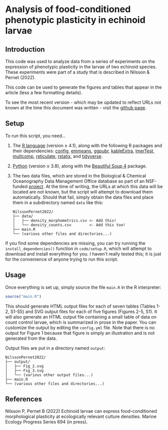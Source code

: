 # Analysis of food-conditioned phenotypic plasticity in echinoid larvae

## Introduction
This code was used to analyze data from a series of experiments on the expression of phenotypic plasticity in the larvae of two echinoid species. These experiments were part of a study that is described in Nilsson & Pernet (2022).

This code can be used to generate the figures and tables that appear in the article (less a few formatting details).

To see the most recent version - which may be updated to reflect URLs not known at the time this document was written - visit the [github page](https://github.com/PeterNilssonBio/NilssonPernet2022).

## Setup
To run this script, you need...
1. The [R language](https://www.r-project.org/) (version ≥ 4.1), along with the following R packages and their dependencies:
  [config](https://cran.r-project.org/web/packages/config/index.html),
  [emmeans](https://cran.r-project.org/web/packages/emmeans/index.html),
  [ggpubr](https://cran.r-project.org/web/packages/ggpubr/index.html),
  [kableExtra](https://cran.r-project.org/web/packages/kableExtra/index.html),
  [lmerTest](https://cran.r-project.org/web/packages/lmerTest/index.html),
  [multcomp](https://cran.r-project.org/web/packages/multcomp/index.html),
  [reticulate](https://cran.r-project.org/web/packages/reticulate/index.html),
  [rstatix](https://cran.r-project.org/web/packages/rstatix/index.html), and
  [tidyverse](https://cran.r-project.org/web/packages/tidyverse/index.html).

  2. [Python](https://www.python.org/downloads/) (version ≥ 3.8), along with the [Beautiful Soup 4](https://pypi.org/project/beautifulsoup4/) package.

  3. The two data files, which are stored in the Biological & Chemical Oceanography Data Management Office database as part of an NSF-funded [project](https://www.bco-dmo.org/project/727167). At the time of writing, the URLs at which this data will be located are not known, but the script will attempt to download them automatically. Should that fail, simply obtain the data files and place them in a subdirectory named `data` like this:
        ```
        NilssonPernet2022/
        ├── data/
        │   ├── density_morphometrics.csv <- Add this!
        │   └── density_counts.csv        <- Add this too!
        ├── main.R
        └── (various other files and directories...)
        ```

If you find some dependencies are missing, you can try running the `install_dependencies()` function in `code/setup.R`, which will attempt to download and install everything for you. I haven't really tested this; it is just for the convenience of anyone trying to run this script.

## Usage
Once everything is set up, simply source the file `main.R` in the R interpreter:

```r
source("main.R")
```

This should generate HTML output files for each of seven tables (Tables 1-2, S1-S5) and SVG output files for each of five figures (Figures 2-5, S1). It will also generate an HTML output file containing a small table of data on count control larvae, which is summarized in prose in the paper. You can customize the output by editing the `config.yml` file. Note that there is no output for Figure 1 because that figure is simply an illustration and is not generated from the data.

Output files are put in a directory named `output`:
```
NilssonPernet2022/
├── output/
│   ├── Fig_2.svg
│   ├── Fig_3.svg
│   └── (various other output files...)
├── main.R
└── (various other files and directories...)
```

## References
Nilsson P, Pernet B (2022) Echinoid larvae can express food-conditioned morphological plasticity at ecologically relevant culture densities. Marine Ecology Progress Series 694 (in press).